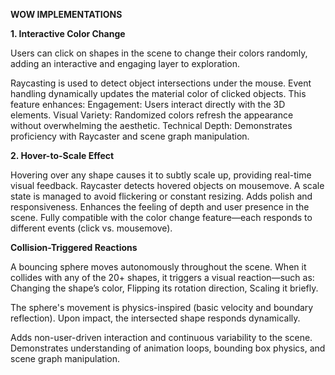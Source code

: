 **WOW IMPLEMENTATIONS**

**1. Interactive Color Change**

Users can click on shapes in the scene to change their colors randomly, adding an interactive and engaging layer to exploration.

Raycasting is used to detect object intersections under the mouse.
Event handling dynamically updates the material color of clicked objects.
This feature enhances: 
Engagement: Users interact directly with the 3D elements.
Visual Variety: Randomized colors refresh the appearance without overwhelming the aesthetic.
Technical Depth: Demonstrates proficiency with Raycaster and scene graph manipulation.

**2. Hover-to-Scale Effect**

Hovering over any shape causes it to subtly scale up, providing real-time visual feedback.
Raycaster detects hovered objects on mousemove. A scale state is managed to avoid flickering or constant resizing.
Adds polish and responsiveness. 
Enhances the feeling of depth and user presence in the scene.
Fully compatible with the color change feature—each responds to different events (click vs. mousemove).

**Collision-Triggered Reactions**

A bouncing sphere moves autonomously throughout the scene. When it collides with any of the 20+ shapes, it triggers a visual reaction—such as:
Changing the shape’s color,
Flipping its rotation direction,
Scaling it briefly.

The sphere's movement is physics-inspired (basic velocity and boundary reflection).
Upon impact, the intersected shape responds dynamically.

Adds non-user-driven interaction and continuous variability to the scene.
Demonstrates understanding of animation loops, bounding box physics, and scene graph manipulation.